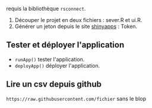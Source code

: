 requis la bibliothèque `rsconnect`.

1. Découper le projet en deux fichiers : sever.R et ui.R.
2. Générer un jeton depuis le site [shinyapps](https://www.shinyapps.io) : Token. 

## Tester et déployer l'application

* `runApp()` tester l'application.
* `deployApp()` déployer l'application.

## Lire un csv depuis github
`https://raw.githubusercontent.com/fichier` sans le blop
